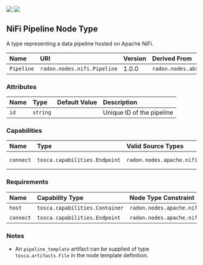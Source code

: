 ![](https://img.shields.io/badge/Status:-RELEASED-green)
![](https://img.shields.io/badge/%20-DEPLOYABLE-blueviolet)

## NiFi Pipeline Node Type

A type representing a data pipeline hosted on Apache NiFi.

| Name | URI | Version | Derived From |
|:---- |:--- |:------- |:------------ |
| `Pipeline` | `radon.nodes.nifi.Pipeline` | 1.0.0 | `radon.nodes.abstract.DataPipeline` |

### Attributes

| Name | Type | Default Value | Description |
|:---- |:---- |:------------- |:----------- |
| `id` | `string` |   | Unique ID of the pipeline |

### Capabilities

| Name | Type | Valid Source Types | Occurrences |
|:---- |:---- |:------------------ |:----------- |
|`connect`| `tosca.capabilities.Endpoint`| `radon.nodes.apache.nifi.NifiPipeline` | [0, UNBOUNDED] |

### Requirements

| Name | Capability Type | Node Type Constraint | Relationship Type | Occurrences |
|:---- |:--------------- |:-------------------- |:----------------- |:------------|
| `host` | `tosca.capabilities.Container` | `radon.nodes.apache.nifi.NifiRuntime` | `tosca.relationships.HostedOn` | [1, 1] |
| `connect` | `tosca.capabilities.Endpoint` | `radon.nodes.apache.nifi.NifiPipeline` | `tosca.relationships.ConnectsTo` | [0, 1] |

### Notes

* An `pipeline_template` artifact can be supplied of type `tosca.artifacts.File` in the node template definition.
